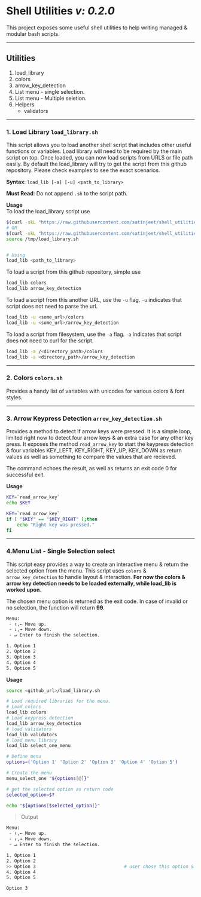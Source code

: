 # Shell Utilities _v: 0.2.0_

This project exposes some useful shell utilities to help writing managed & modular bash scripts.

___

## Utilities
1. load_library
2. colors
3. arrow_key_detection
4. List menu - single selection.
5. List menu - Multiple seletion.
6. Helpers
    - validators

___

### 1. Load Library `load_library.sh`

This script allows you to load another shell script that includes other useful functions or variables. Load library will need to be required by the main script on top. Once loaded, you can now load scripts from URLS or file path easily. By default the load_library will try to get the script from this github repository. Please check examples to see the exact scenarios.

**Syntax**: `load_lib [-a] [-u] <path_to_library>`

**Must Read**: Do not append `.sh` to the script path.

**Usage**<br />
To load the load_library script use
```bash
$(curl -skL "https://raw.githubusercontent.com/satinjeet/shell_utilities/master/load_library.sh?$(date +%s)" | bash)
# OR
$(curl -skL "https://raw.githubusercontent.com/satinjeet/shell_utilities/master/load_library.sh?$(date +%s)" > /tmp/load_library.sh)
source /tmp/load_library.sh


# Using
load_lib <path_to_library>
```

To load a script from this github repository, simple use
```bash
load_lib colors
load_lib arrow_key_detection
```

To load a script from this another URL, use the `-u` flag. `-u` indicates that script does not need to parse the url. 
```bash
load_lib -u <some_url>/colors
load_lib -u <some_url>/arrow_key_detection
```

To load a script from filesystem, use the `-a` flag. `-a` indicates that script does not need to curl for the script. 
```bash
load_lib -a /<directory_path>/colors
load_lib -a <directory_path>/arrow_key_detection
```
___

### 2. Colors `colors.sh`

Provides a handy list of variables with unicodes for various colors & font styles.
___
### 3. Arrow Keypress Detection `arrow_key_detection.sh`

Provides a method to detect if arrow keys were pressed. It is a simple loop, limited right now to detect four arrow keys & an extra case for any other key press. It exposes the method `read_arrow_key` to start the keypress detection & four variables KEY_LEFT, KEY_RIGHT, KEY_UP, KEY_DOWN as return values as well as something to compare the values that are recieved.

The command echoes the result, as well as returns an exit code 0 for successful exit.

**Usage**<br />
```bash
KEY=`read_arrow_key`
echo $KEY

KEY=`read_arrow_key`
if [ "$KEY" == "$KEY_RIGHT" ];then
    echo "Right key was pressed."
fi
```

___

### 4.Menu List - Single Selection select

This script easy provides a way to create an interactive menu & return the selected option from the menu. This script uses `colors` & `arrow_key_detection` to handle layout & interaction. **For now the colors & arrow key detection needs to be loaded externally, while load_lib is worked upon**.

The chosen menu option is returned as the exit code. In case of invalid or no selection, the function will return **99**.

```bash
Menu:
 - ↑,← Move up.
 - ↓,→ Move down.
 - ↵ Enter to finish the selection.

1. Option 1
2. Option 2
3. Option 3
4. Option 4
5. Option 5
```

**Usage**
```bash
source <github_url>/load_library.sh

# Load required libraries for the menu.
# Load colors
load_lib colors
# Load keypress detection
load_lib arrow_key_detection
# load validators
load_lib validators
# load menu library
load_lib select_one_menu

# Define menu
options=('Option 1' 'Option 2' 'Option 3' 'Option 4' 'Option 5')

# Create the menu
menu_select_one "${options[@]}"

# get the selected option as return code
selected_option=$?

echo "${options[$selected_option]}"
```
> Output

```bash
Menu:
 - ↑,← Move up.
 - ↓,→ Move down.
 - ↵ Enter to finish the selection.

1. Option 1
2. Option 2
>> Option 3                                 # user chose this option & hit enter
4. Option 4
5. Option 5

Option 3
```